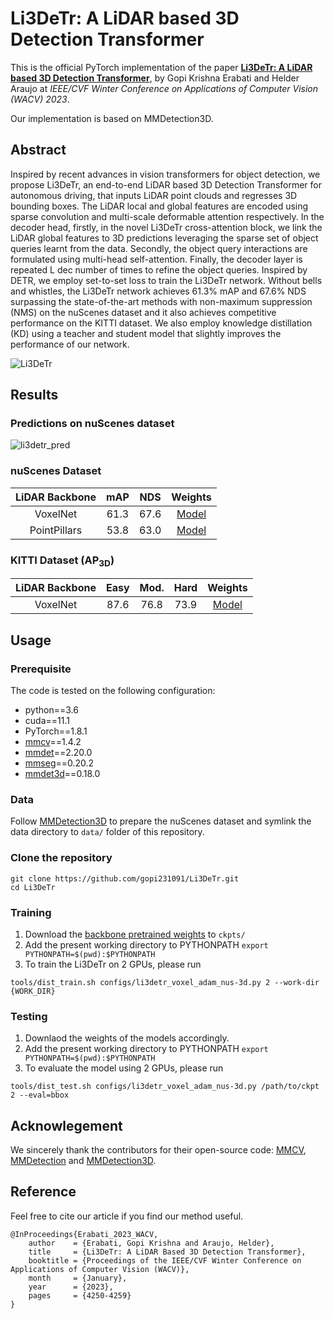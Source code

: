 # Li3DeTr: A LiDAR based 3D Detection Transformer

This is the official PyTorch implementation of the paper **[Li3DeTr: A LiDAR based 3D Detection Transformer](https://openaccess.thecvf.com/content/WACV2023/papers/Erabati_Li3DeTr_A_LiDAR_Based_3D_Detection_Transformer_WACV_2023_paper.pdf)**, by Gopi Krishna Erabati and Helder Araujo at *IEEE/CVF Winter Conference on Applications of Computer Vision (WACV) 2023*.

Our implementation is based on MMDetection3D.

## Abstract
Inspired by recent advances in vision transformers for object detection, we propose Li3DeTr, an end-to-end LiDAR based 3D Detection Transformer for autonomous driving, that inputs LiDAR point clouds and regresses 3D bounding boxes. The LiDAR local and global features are encoded using sparse convolution and multi-scale deformable attention respectively. In the decoder head, firstly, in the novel Li3DeTr cross-attention block, we link the LiDAR global features to 3D predictions leveraging the sparse set of object queries learnt from the data. Secondly, the object query interactions are formulated using multi-head self-attention. Finally, the decoder layer is repeated L dec number of times to refine the object queries. Inspired by DETR, we employ set-to-set loss to train the Li3DeTr network. Without bells and whistles, the Li3DeTr network achieves 61.3% mAP and 67.6% NDS surpassing the state-of-the-art methods with non-maximum suppression (NMS) on the nuScenes dataset and it also achieves competitive performance on the KITTI dataset. We also employ knowledge distillation (KD) using a teacher and student model that slightly improves the performance of our network.

![Li3DeTr](https://user-images.githubusercontent.com/22390149/198293675-5cc61685-d50f-434c-8c85-a1cb94f4da6b.png)

## Results

### Predictions on nuScenes dataset

![li3detr_pred](https://user-images.githubusercontent.com/22390149/198314047-d9e8c3b1-1eb4-4a65-a73e-71eda4101156.gif)

### nuScenes Dataset

| LiDAR Backbone | mAP | NDS | Weights |
| :---------: | :----: |:----: | :------: |
| VoxelNet | 61.3 | 67.6 | [Model](https://drive.google.com/file/d/1C_aBs9uyghA26T3nFoLQMg-4L97FA-Vo/view?usp=sharing) |
| PointPillars | 53.8 | 63.0 | [Model](https://drive.google.com/file/d/1IQ8tko4LY-kgLDHb7OKdJxjdPP4IRTTG/view?usp=sharing) |

### KITTI Dataset (AP<sub>3D</sub>)

| LiDAR Backbone | Easy | Mod. | Hard | Weights |
| :---------: | :----: | :----: |:----: | :------: |
| VoxelNet | 87.6 | 76.8 | 73.9 | [Model](https://drive.google.com/file/d/1PsKu-yOY0EJJSLzgNB0IJCoPLt-jm3A_/view?usp=sharing) |

## Usage

### Prerequisite

The code is tested on the following configuration:
- python==3.6
- cuda==11.1
- PyTorch==1.8.1
- [mmcv](https://github.com/open-mmlab/mmcv)==1.4.2
- [mmdet](https://github.com/open-mmlab/mmdetection)==2.20.0
- [mmseg](https://github.com/open-mmlab/mmsegmentation)==0.20.2
- [mmdet3d](https://github.com/open-mmlab/mmdetection3d)==0.18.0

### Data
Follow [MMDetection3D](https://mmdetection3d.readthedocs.io/en/latest/data_preparation.html) to prepare the nuScenes dataset and symlink the data directory to `data/` folder of this repository.

### Clone the repository
```
git clone https://github.com/gopi231091/Li3DeTr.git
cd Li3DeTr
```

### Training

1. Download the [backbone pretrained weights](https://drive.google.com/drive/folders/1Ie3RdWH0jPfHkwjU5VL3OXNWSJGK1EzY?usp=sharing) to `ckpts/`
2. Add the present working directory to PYTHONPATH `export PYTHONPATH=$(pwd):$PYTHONPATH`
3. To train the Li3DeTr on 2 GPUs, please run

`tools/dist_train.sh configs/li3detr_voxel_adam_nus-3d.py 2 --work-dir {WORK_DIR}`

### Testing
1. Downlaod the weights of the models accordingly.
2. Add the present working directory to PYTHONPATH `export PYTHONPATH=$(pwd):$PYTHONPATH`
3. To evaluate the model using 2 GPUs, please run

`tools/dist_test.sh configs/li3detr_voxel_adam_nus-3d.py /path/to/ckpt 2 --eval=bbox`

## Acknowlegement
We sincerely thank the contributors for their open-source code: [MMCV](https://github.com/open-mmlab/mmcv), [MMDetection](https://github.com/open-mmlab/mmdetection) and [MMDetection3D](https://github.com/open-mmlab/mmdetection3d).

## Reference
Feel free to cite our article if you find our method useful.
```
@InProceedings{Erabati_2023_WACV,
    author    = {Erabati, Gopi Krishna and Araujo, Helder},
    title     = {Li3DeTr: A LiDAR Based 3D Detection Transformer},
    booktitle = {Proceedings of the IEEE/CVF Winter Conference on Applications of Computer Vision (WACV)},
    month     = {January},
    year      = {2023},
    pages     = {4250-4259}
}
```


